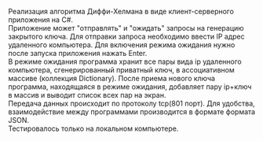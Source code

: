 Реализация алгоритма Диффи-Хелмана в виде клиент-серверного приложения на C#.  
Приложение может "отправлять" и "ожидать" запросы на генерацию закрытого ключа. Для отправки запроса необходимо ввести IP адрес удаленного компьютера. Для включения режима ожидания нужно после запуска приложения нажать Enter.  
В режиме ожидания программа хранит все пары вида ip удаленного компьютера, сгенерированный приватный ключ, в ассоциативном массиве (коллекция Dictionary). После приема нового ключа программа, находящаяся в режиме ожидания, добавляет пару ip+ключ в массив и выводит список всех пар на экран.  
Передача данных происходит по протоколу tcp(801 порт). Для удобства, взаимодействие между программами производится в формате формата JSON.  
Тестировалось только на локальном компьютере.

